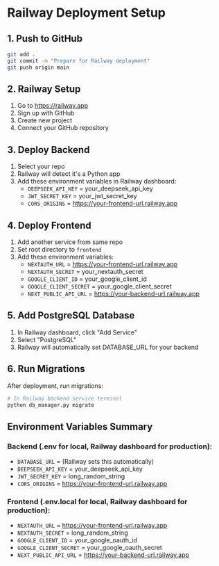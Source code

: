 # Railway Deployment Setup

## 1. Push to GitHub
```bash
git add .
git commit -m "Prepare for Railway deployment"
git push origin main
```

## 2. Railway Setup
1. Go to https://railway.app
2. Sign up with GitHub
3. Create new project
4. Connect your GitHub repository

## 3. Deploy Backend
1. Select your repo
2. Railway will detect it's a Python app
3. Add these environment variables in Railway dashboard:
   - `DEEPSEEK_API_KEY` = your_deepseek_api_key
   - `JWT_SECRET_KEY` = your_jwt_secret_key
   - `CORS_ORIGINS` = https://your-frontend-url.railway.app
   
## 4. Deploy Frontend  
1. Add another service from same repo
2. Set root directory to `frontend`
3. Add these environment variables:
   - `NEXTAUTH_URL` = https://your-frontend-url.railway.app
   - `NEXTAUTH_SECRET` = your_nextauth_secret
   - `GOOGLE_CLIENT_ID` = your_google_client_id
   - `GOOGLE_CLIENT_SECRET` = your_google_client_secret
   - `NEXT_PUBLIC_API_URL` = https://your-backend-url.railway.app

## 5. Add PostgreSQL Database
1. In Railway dashboard, click "Add Service"
2. Select "PostgreSQL"
3. Railway will automatically set DATABASE_URL for your backend

## 6. Run Migrations
After deployment, run migrations:
```bash
# In Railway backend service terminal
python db_manager.py migrate
```

## Environment Variables Summary

### Backend (.env for local, Railway dashboard for production):
- `DATABASE_URL` = (Railway sets this automatically)
- `DEEPSEEK_API_KEY` = your_deepseek_api_key
- `JWT_SECRET_KEY` = long_random_string
- `CORS_ORIGINS` = https://your-frontend-url.railway.app

### Frontend (.env.local for local, Railway dashboard for production):
- `NEXTAUTH_URL` = https://your-frontend-url.railway.app
- `NEXTAUTH_SECRET` = long_random_string  
- `GOOGLE_CLIENT_ID` = your_google_oauth_id
- `GOOGLE_CLIENT_SECRET` = your_google_oauth_secret
- `NEXT_PUBLIC_API_URL` = https://your-backend-url.railway.app 